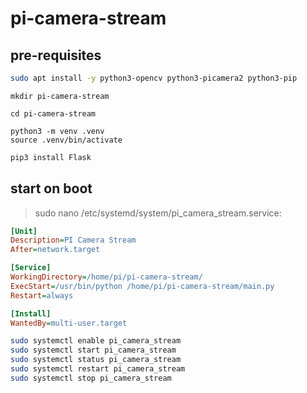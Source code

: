 # pi-camera-stream

## pre-requisites

```bash
sudo apt install -y python3-opencv python3-picamera2 python3-pip
```

```
mkdir pi-camera-stream

cd pi-camera-stream

python3 -m venv .venv
source .venv/bin/activate
```

```bash
pip3 install Flask
```

## start on boot

> sudo nano /etc/systemd/system/pi_camera_stream.service:

```ini
[Unit]
Description=PI Camera Stream
After=network.target

[Service]
WorkingDirectory=/home/pi/pi-camera-stream/
ExecStart=/usr/bin/python /home/pi/pi-camera-stream/main.py
Restart=always

[Install]
WantedBy=multi-user.target
```

```bash
sudo systemctl enable pi_camera_stream
sudo systemctl start pi_camera_stream    
sudo systemctl status pi_camera_stream
sudo systemctl restart pi_camera_stream
sudo systemctl stop pi_camera_stream
```
